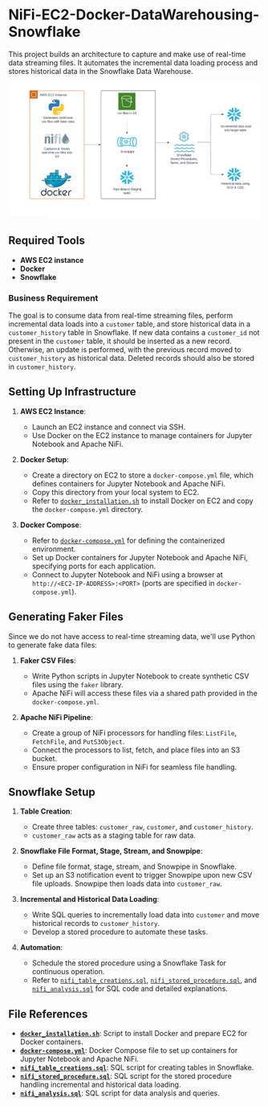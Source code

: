 # NiFi-EC2-Docker-DataWarehousing-Snowflake

This project builds an architecture to capture and make use of real-time data streaming files. It automates the incremental data loading process and stores historical data in the Snowflake Data Warehouse.

![Architecture](Nifi_Snowflake_Architecture.png)

## Required Tools
- **AWS EC2 instance**
- **Docker**
- **Snowflake**

### Business Requirement
The goal is to consume data from real-time streaming files, perform incremental data loads into a `customer` table, and store historical data in a `customer_history` table in Snowflake. If new data contains a `customer_id` not present in the `customer` table, it should be inserted as a new record. Otherwise, an update is performed, with the previous record moved to `customer_history` as historical data. Deleted records should also be stored in `customer_history`.

## Setting Up Infrastructure
1. **AWS EC2 Instance**: 
   - Launch an EC2 instance and connect via SSH.
   - Use Docker on the EC2 instance to manage containers for Jupyter Notebook and Apache NiFi.

2. **Docker Setup**:
   - Create a directory on EC2 to store a `docker-compose.yml` file, which defines containers for Jupyter Notebook and Apache NiFi.
   - Copy this directory from your local system to EC2.
   - Refer to [`docker_installation.sh`](./docker_installation.sh) to install Docker on EC2 and copy the `docker-compose.yml` directory.

3. **Docker Compose**:
   - Refer to [`docker-compose.yml`](./docker-compose.yml) for defining the containerized environment.
   - Set up Docker containers for Jupyter Notebook and Apache NiFi, specifying ports for each application.
   - Connect to Jupyter Notebook and NiFi using a browser at `http://<EC2-IP-ADDRESS>:<PORT>` (ports are specified in `docker-compose.yml`).

## Generating Faker Files
Since we do not have access to real-time streaming data, we'll use Python to generate fake data files:

1. **Faker CSV Files**:
   - Write Python scripts in Jupyter Notebook to create synthetic CSV files using the `faker` library.
   - Apache NiFi will access these files via a shared path provided in the `docker-compose.yml`.

2. **Apache NiFi Pipeline**:
   - Create a group of NiFi processors for handling files: `ListFile`, `FetchFile`, and `PutS3Object`.
   - Connect the processors to list, fetch, and place files into an S3 bucket.
   - Ensure proper configuration in NiFi for seamless file handling.

## Snowflake Setup
1. **Table Creation**:
   - Create three tables: `customer_raw`, `customer`, and `customer_history`.
   - `customer_raw` acts as a staging table for raw data.

2. **Snowflake File Format, Stage, Stream, and Snowpipe**:
   - Define file format, stage, stream, and Snowpipe in Snowflake.
   - Set up an S3 notification event to trigger Snowpipe upon new CSV file uploads. Snowpipe then loads data into `customer_raw`.

3. **Incremental and Historical Data Loading**:
   - Write SQL queries to incrementally load data into `customer` and move historical records to `customer_history`.
   - Develop a stored procedure to automate these tasks.

4. **Automation**:
   - Schedule the stored procedure using a Snowflake Task for continuous operation.
   - Refer to [`nifi_table_creations.sql`](./nifi_table_creations.sql), [`nifi_stored_procedure.sql`](./nifi_stored_procedure.sql), and [`nifi_analysis.sql`](./nifi_analysis.sql) for SQL code and detailed explanations.

## File References
- **[`docker_installation.sh`](./docker_installation.sh)**: Script to install Docker and prepare EC2 for Docker containers.
- **[`docker-compose.yml`](./docker-compose.yml)**: Docker Compose file to set up containers for Jupyter Notebook and Apache NiFi.
- **[`nifi_table_creations.sql`](./nifi_table_creations.sql)**: SQL script for creating tables in Snowflake.
- **[`nifi_stored_procedure.sql`](./nifi_stored_procedure.sql)**: SQL script for the stored procedure handling incremental and historical data loading.
- **[`nifi_analysis.sql`](./nifi_analysis.sql)**: SQL script for data analysis and queries.
